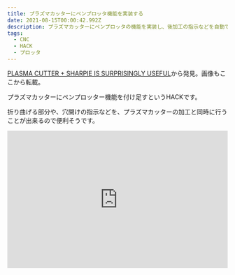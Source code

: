 ```yaml
---
title: プラズマカッターにペンプロッタ機能を実装する
date: 2021-08-15T00:00:42.992Z
description: プラズマカッターにペンプロッタの機能を実装し、後加工の指示などを自動で書き込めるようにした作例を紹介します。
tags:
  - CNC
  - HACK
  - プロッタ
---
```

[PLASMA CUTTER + SHARPIE IS SURPRISINGLY USEFUL](https://hackaday.com/2020/04/10/plasma-cutter-sharpie-is-surprisingly-useful/)から発見。画像もここから転載。

プラズマカッターにペンプロッター機能を付け足すというHACKです。

折り曲げる部分や、穴開けの指示などを、プラズマカッターの加工と同時に行うことが出来るので便利そうです。

<iframe width="100%" height="315" src="https://www.youtube.com/embed/c3LhK2SAusk" title="YouTube video player" frameborder="0" allow="accelerometer; autoplay; clipboard-write; encrypted-media; gyroscope; picture-in-picture" allowfullscreen></iframe>